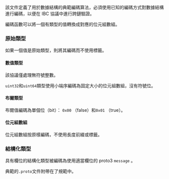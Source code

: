該文件定義了用於數據結構的典範編碼算法，必須使用已知的編碼方式對數據結構進行編碼，以便在 IBC 協議中進行跨鏈驗證。

編碼函數可以將一個有類型的值轉換成對應的位元組數組。

### 原始類型

如果一個值是原始類型，則將其編碼而不使用標籤。

#### 數值類型

該協議僅處理無符號整數。

`uint32`和`uint64`類型使用小端序編碼為固定大小的位元組數組，沒有符號位。

#### 布爾類型

布爾值編碼為單個位（bit）： `0x00` （false）和`0x01` （true）。

#### 位元組數組

位元組數組按原樣編碼，不使用長度前綴或標籤。

### 結構化類型

具有欄位的結構化類型被編碼為使用適當欄位的 proto3 `message` 。

典範的`.proto`文件附帶在了規範中。
